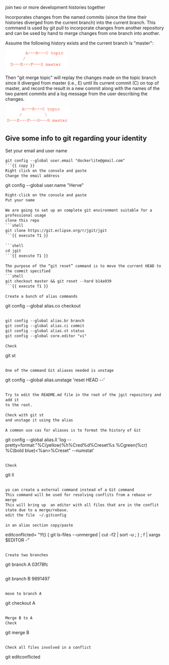 join two or more development histories together

Incorporates changes from the named commits (since the time their histories diverged 
from the current branch) into the current branch. This command is used by git pull to incorporate changes 
from another repository and can be used by hand to merge changes from one branch into another.

Assume the following history exists and the current branch is "master":

![merge-init](./assets/merge-init.png)

Then "git merge topic" will replay the changes made on the topic branch since it diverged from master (i.e., E) until its current commit (C) on top of master, 
and record the result in a new commit along with the names of the two parent 
commits and a log message from the user describing the changes.

![merge-done](./assets/merge-done.png)

## Give some info to git regarding your identity
Set your email and user name
```
git config --global user.email "dockerlite@gmail.com"
```{{ copy }}
Right click on the console and paste  
Change the email address   
```
git config --global user.name "Herve"
```{{ copy }}
Right-click on the console and paste   
Put your name   

We are going to set up an complete git environment suitable for a professional usage
clone this repo 
```shell
git clone https://git.eclipse.org/r/jgit/jgit
```{{ execute T1 }}

```shell
cd jgit
```{{ execute T1 }}

The purpose of the “git reset” command is to move the current HEAD to the commit specified 
```shell
git checkout master && git reset --hard b14a939
```{{ execute T1 }}

Create a bunch of alias commands 
```
git config --global alias.co checkout
```{{ execute T1 }}

git config --global alias.br branch  
git config --global alias.ci commit  
git config --global alias.st status  
git config --global core.editor "vi"  

Check 
```
git st
```{{ execute T1 }}

One of the command Git aliases needed is unstage  
```
git config --global alias.unstage 'reset HEAD --'
```{{ execute T1 }}

Try to edit the README.md file in the root of the jgit repository and add it
to the root.

Check with git st
and unstage it using the alias

A common use cas for aliases is to format the history of Git 
```
git config --global alias.ll 'log --pretty=format:"%C(yellow)%h%Cred%d%Creset%s %Cgreen(%cr) %C(bold blue)<%an>%Creset" --numstat'
```{{ execute T1 }}

Check 
```
git ll
```{{ execute T1 }}

yo can create a external command instead of a Git command 
This command will be used for resolving conflits from a rebase or merge 
This will bring up  an editor with all files that are in the conflit state due to a merge/rebase.
edit the file  ~/.gitconfig

in an alias section copy/paste 

```
editconflicted= "!f() { git ls-files --unmerged | cut -f2 | sort -u ; } ; f | xargs $EDITOR -"
```{{ copy }}

Create two branches 
```
git branch A 03f78fc
```{{ execute T1 }}

```
git branch B 9891497
```{{ execute T1 }}

move to branch A
```
git checkout A
```{{ execute T1 }}

Merge B to A 
Check 
```
git merge B
```{{ execute T1 }}

Check all files involved in a conflict

```
git editconflicted
```{{ execute T1 }}

